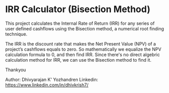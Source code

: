 # IRR Calculator (Bisection Method)

This project calculates the Internal Rate of Return (IRR) for any series of user defined cashflows using the Bisection method, a numerical root finding technique.

The IRR is the discount rate that makes the Net Present Value (NPV) of a project’s cashflows equals to zero. So mathematically we equalize the NPV calculation formula to 0, and then find IRR. Since there's no direct algebric calculation method for IRR, we can use the Bisection method to find it.

Thankyou

Author: Dhivyarajan K' Yozhandren
Linkedin: https://www.linkedin.com/in/dhivkrish7/
